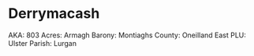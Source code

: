 # Derrymacash

AKA: 803
Acres: Armagh
Barony: Montiaghs
County: Oneilland East
PLU: Ulster
Parish: Lurgan